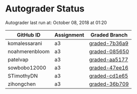 # Autograder Status
Autograder last run at: October 08, 2018 at 01:20

| GitHub ID | Assignment | Graded Branch |
|-----------|------------|---------------|
| komalessarani | a3 | [graded-7b36a9](https://github.com/Fall2018COMP401-001/a3-komalessarani/tree/graded-7b36a9) | 
| noahmerenbloom | a3 | [graded-085650](https://github.com/Fall2018COMP401-001/a3-noahmerenbloom/tree/graded-085650) | 
| patelvap | a3 | [graded-aa5177](https://github.com/Fall2018COMP401-001/a3-patelvap/tree/graded-aa5177) | 
| sowbobo12000 | a3 | [graded-47ee16](https://github.com/Fall2018COMP401-001/a3-sowbobo12000/tree/graded-47ee16) | 
| STimothyDN | a3 | [graded-cd1e65](https://github.com/Fall2018COMP401-001/a3-STimothyDN/tree/graded-cd1e65) | 
| zihongchen | a3 | [graded-36b709](https://github.com/Fall2018COMP401-001/a3-zihongchen/tree/graded-36b709) | 
